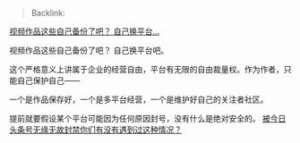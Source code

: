 > Backlink: 

[视频作品这些自己备份了吧？ 自己换平台…](https://www.zhihu.com/pin/1744176472452169729)

视频作品这些自己备份了吧？ 自己换平台吧。

这个严格意义上讲属于企业的经营自由，平台有无限的自由裁量权。作为作者，只能自己保护自己——

一个是作品保存好，一个是多平台经营，一个是维护好自己的关注者社区。

提前就要假设某个平台可能因为任何原因封号，没有什么是绝对安全的。
[被今日头条号无缘无故封禁你们有没有遇到过这种情况？](https://www.zhihu.com/question/271512475/answer/3396122712)
